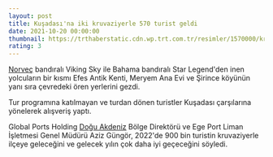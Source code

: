 ```yaml
--- 
layout: post
title: Kuşadası'na iki kruvaziyerle 570 turist geldi
date: 2021-10-20 00:00:00
thumbnail: https://trthaberstatic.cdn.wp.trt.com.tr/resimler/1570000/kruvaziyer-aa-1571822.jpg
rating: 3
---
```

<p>
	<a href="https://www.trthaber.com/etiket/norvec/" target="_blank">Norveç</a> bandıralı Viking Sky ile Bahama bandıralı Star Legend'den inen yolcuların bir kısmı Efes Antik Kenti, Meryem Ana Evi ve Şirince köyünün yanı sıra çevredeki ören yerlerini gezdi.</p>
<p>
	Tur programına katılmayan ve turdan dönen turistler Kuşadası çarşılarına yönelerek alışveriş yaptı.</p>
<p>
	Global Ports Holding <a href="https://www.trthaber.com/etiket/dogu-akdeniz/" target="_blank">Doğu Akdeniz</a> Bölge Direktörü ve Ege Port Liman İşletmesi Genel Müdürü Aziz Güngör, 2022'de 900 bin turistin kruvaziyerle ilçeye geleceğini ve gelecek yılın çok daha iyi geçeceğini söyledi.</p>
